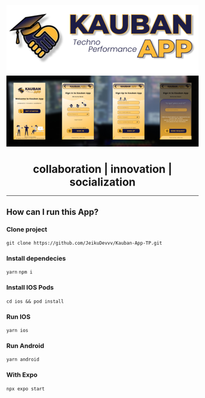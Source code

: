 <div align="center">
  <img alt="KaubanApp" src="https://raw.githubusercontent.com/JeikuDevvv/Kauban-App-TP/master/assets/img/kauban_app_assets/kauban_app_logoText.png" width="800px">
</div>
<div align="center">
  <img alt="overViewKaubanApp" src="https://raw.githubusercontent.com/JeikuDevvv/Kauban-App-TP/master/assets/figma/view.png" width="800px">
</div>

<h1 align="center">collaboration | innovation | socialization</h1>

---

## How can I run this App?

### Clone project

`git clone https://github.com/JeikuDevvv/Kauban-App-TP.git`

### Install dependecies

`yarn`
`npm i`

### Install IOS Pods

`cd ios && pod install`

### Run IOS

`yarn ios`

### Run Android

`yarn android`

### With Expo

`npx expo start`
